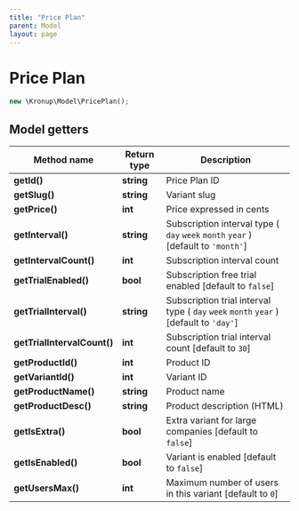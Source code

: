 ```yaml
---
title: "Price Plan"
parent: Model
layout: page
---
```


# Price Plan

```php
new \Kronup\Model\PricePlan();
```

## Model getters

Method name | Return type | Description
------------ | ------------- | -------------
**getId()** | **string** | Price Plan ID
**getSlug()** | **string** | Variant slug
**getPrice()** | **int** | Price expressed in cents
**getInterval()** | **string** | Subscription interval type ( `day` `week` `month` `year` )  [default to `'month'`]
**getIntervalCount()** | **int** | Subscription interval count
**getTrialEnabled()** | **bool** | Subscription free trial enabled   [default to `false`]
**getTrialInterval()** | **string** | Subscription trial interval type ( `day` `week` `month` `year` )  [default to `'day'`]
**getTrialIntervalCount()** | **int** | Subscription trial interval count   [default to `30`]
**getProductId()** | **int** | Product ID
**getVariantId()** | **int** | Variant ID
**getProductName()** | **string** | Product name
**getProductDesc()** | **string** | Product description (HTML)
**getIsExtra()** | **bool** | Extra variant for large companies   [default to `false`]
**getIsEnabled()** | **bool** | Variant is enabled   [default to `false`]
**getUsersMax()** | **int** | Maximum number of users in this variant   [default to `0`]

